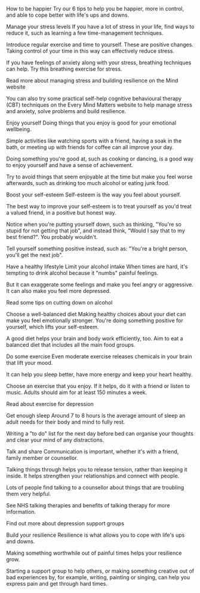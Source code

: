 How to be happier
Try our 6 tips to help you be happier, more in control, and able to cope better with life's ups and downs.

Manage your stress levels
If you have a lot of stress in your life, find ways to reduce it, such as learning a few time-management techniques.

Introduce regular exercise and time to yourself. These are positive changes. Taking control of your time in this way can effectively reduce stress.

If you have feelings of anxiety along with your stress, breathing techniques can help. Try this breathing exercise for stress.

Read more about managing stress and building resilience on the Mind website

You can also try some practical self-help cognitive behavioural therapy (CBT) techniques on the Every Mind Matters website to help manage stress and anxiety, solve problems and build resilience.

Enjoy yourself
Doing things that you enjoy is good for your emotional wellbeing.

Simple activities like watching sports with a friend, having a soak in the bath, or meeting up with friends for coffee can all improve your day.

Doing something you're good at, such as cooking or dancing, is a good way to enjoy yourself and have a sense of achievement.

Try to avoid things that seem enjoyable at the time but make you feel worse afterwards, such as drinking too much alcohol or eating junk food.

Boost your self-esteem
Self-esteem is the way you feel about yourself.

The best way to improve your self-esteem is to treat yourself as you'd treat a valued friend, in a positive but honest way.

Notice when you're putting yourself down, such as thinking, "You're so stupid for not getting that job", and instead think, "Would I say that to my best friend?". You probably wouldn't.

Tell yourself something positive instead, such as: "You're a bright person, you'll get the next job".

Have a healthy lifestyle
Limit your alcohol intake
When times are hard, it's tempting to drink alcohol because it "numbs" painful feelings.

But it can exaggerate some feelings and make you feel angry or aggressive. It can also make you feel more depressed.

Read some tips on cutting down on alcohol

Choose a well-balanced diet
Making healthy choices about your diet can make you feel emotionally stronger. You're doing something positive for yourself, which lifts your self-esteem.

A good diet helps your brain and body work efficiently, too. Aim to eat a balanced diet that includes all the main food groups.

Do some exercise
Even moderate exercise releases chemicals in your brain that lift your mood.

It can help you sleep better, have more energy and keep your heart healthy.

Choose an exercise that you enjoy. If it helps, do it with a friend or listen to music. Adults should aim for at least 150 minutes a week.

Read about exercise for depression

Get enough sleep
Around 7 to 8 hours is the average amount of sleep an adult needs for their body and mind to fully rest.

Writing a "to do" list for the next day before bed can organise your thoughts and clear your mind of any distractions.

Talk and share
Communication is important, whether it's with a friend, family member or counsellor. 

Talking things through helps you to release tension, rather than keeping it inside. It helps strengthen your relationships and connect with people.

Lots of people find talking to a counsellor about things that are troubling them very helpful.

See NHS talking therapies and benefits of talking therapy for more information.

Find out more about depression support groups

Build your resilience
Resilience is what allows you to cope with life's ups and downs.

Making something worthwhile out of painful times helps your resilience grow.

Starting a support group to help others, or making something creative out of bad experiences by, for example, writing, painting or singing, can help you express pain and get through hard times.

